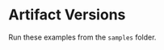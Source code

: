 # Artifact Versions

Run these examples from the `samples` folder.


```{include} ../../../../samples/k8s-multi-version.md
```

